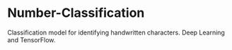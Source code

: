 # Number-Classification

Classification model for identifying handwritten characters. Deep Learning and TensorFlow.

